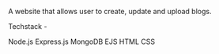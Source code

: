 A website that allows user to create, update and upload blogs.

Techstack - 

Node.js
Express.js
MongoDB
EJS
HTML
CSS
